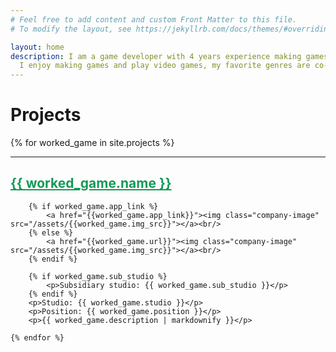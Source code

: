 ```yaml
---
# Feel free to add content and custom Front Matter to this file.
# To modify the layout, see https://jekyllrb.com/docs/themes/#overriding-theme-defaults

layout: home
description: I am a game developer with 4 years experience making games. I am skilled at Unity and C#.<br/>
  I enjoy making games and play video games, my favorite genres are co-op, RTS, anime, strategy, and base-builder.<br/>
---
```


<style media="screen">
    .company-image {
        width: 50%;
    }
</style>

<h1>Projects</h1>
<div>
    {% for worked_game in site.projects %}
        <hr> 
        <h2><a style="color: #159957" href="./{{ worked_game.url }}">{{ worked_game.name }}</a></h2>
        
        {% if worked_game.app_link %}
            <a href="{{worked_game.app_link}}"><img class="company-image" src="/assets/{{worked_game.img_src}}"></a><br/>
        {% else %}
            <a href="{{worked_game.url}}"><img class="company-image" src="/assets/{{worked_game.img_src}}"></a><br/>
        {% endif %}

        {% if worked_game.sub_studio %}
            <p>Subsidiary studio: {{ worked_game.sub_studio }}</p>
        {% endif %}
        <p>Studio: {{ worked_game.studio }}</p>
        <p>Position: {{ worked_game.position }}</p>
        <p>{{ worked_game.description | markdownify }}</p>
         
    {% endfor %}

   
</div>